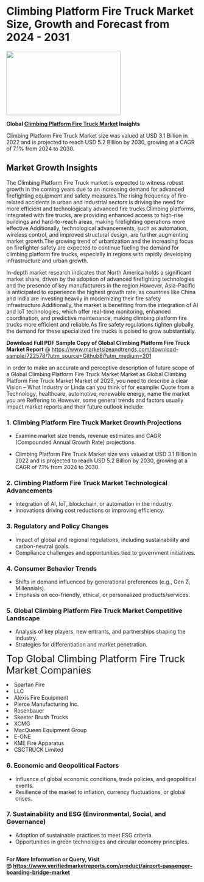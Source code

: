 <H1>Climbing Platform Fire Truck Market Size, Growth and Forecast from 2024 - 2031</H1><img class="aligncenter size-medium wp-image-584254" src="https://thirdeyenews.in/wp-content/uploads/2024/09/Global-Market-Research-300x168.jpeg" alt="" width="300" height="168" /><p><strong>Global&nbsp;<a href="https://www.marketsizeandtrends.com/download-sample/722578/?utm_source=Github8j?utm_medium=201">Climbing Platform Fire Truck Market</a> Insights</strong></p><p>Climbing Platform Fire Truck Market size was valued at USD 3.1 Billion in 2022 and is projected to reach USD 5.2 Billion by 2030, growing at a CAGR of 7.1% from 2024 to 2030.</p><p><h2>Market Growth Insights</h2> <p>The Climbing Platform Fire Truck market is expected to witness robust growth in the coming years due to an increasing demand for advanced firefighting equipment and safety measures.The rising frequency of fire-related accidents in urban and industrial sectors is driving the need for more efficient and technologically advanced fire trucks.Climbing platforms, integrated with fire trucks, are providing enhanced access to high-rise buildings and hard-to-reach areas, making firefighting operations more effective.Additionally, technological advancements, such as automation, wireless control, and improved structural design, are further augmenting market growth.The growing trend of urbanization and the increasing focus on firefighter safety are expected to continue fueling the demand for climbing platform fire trucks, especially in regions with rapidly developing infrastructure and urban growth.</p> <p>In-depth market research indicates that North America holds a significant market share, driven by the adoption of advanced firefighting technologies and the presence of key manufacturers in the region.However, Asia-Pacific is anticipated to experience the highest growth rate, as countries like China and India are investing heavily in modernizing their fire safety infrastructure.Additionally, the market is benefiting from the integration of AI and IoT technologies, which offer real-time monitoring, enhanced coordination, and predictive maintenance, making climbing platform fire trucks more efficient and reliable.As fire safety regulations tighten globally, the demand for these specialized fire trucks is poised to grow substantially.</p> <p><span class=""><strong>Download Full PDF Sample Copy of Global Climbing Platform Fire Truck Market Report</strong> @ <a href="https://www.marketsizeandtrends.com/download-sample/722578/?utm_source=Github8j?utm_medium=201" target="_blank">https://www.marketsizeandtrends.com/download-sample/722578/?utm_source=Github8j?utm_medium=201</a></span></p><p>In order to make an accurate and perceptive description of future scope of a Global&nbsp;Climbing Platform Fire Truck Market Market as Global&nbsp;Climbing Platform Fire Truck Market Market of 2025, you need to describe a clear Vision &ndash; What Industry or Linda can you think of for example: Quote from a Technology, healthcare, automotive, renewable energy, name the market you are Reffering to.However, some general trends and factors usually impact market reports and their future outlook include:</p><h3>1.&nbsp;<strong>Climbing Platform Fire Truck Market Growth Projections</strong></h3><ul><li>Examine market size trends, revenue estimates and CAGR (Compounded Annual Growth Rate) projections.</li><li><p>Climbing Platform Fire Truck Market size was valued at USD 3.1 Billion in 2022 and is projected to reach USD 5.2 Billion by 2030, growing at a CAGR of 7.1% from 2024 to 2030.</p></li></ul><h3>2.&nbsp;<strong>Climbing Platform Fire Truck Market Technological Advancements</strong></h3><ul><li>Integration of AI, IoT, blockchain, or automation in the industry.</li><li>Innovations driving cost reductions or improving efficiency.</li></ul><h3>3.&nbsp;<strong>Regulatory and Policy Changes</strong></h3><ul><li>Impact of global and regional regulations, including sustainability and carbon-neutral goals.</li><li>Compliance challenges and opportunities tied to government initiatives.</li></ul><h3>4.&nbsp;<strong>Consumer Behavior Trends</strong></h3><ul><li>Shifts in demand influenced by generational preferences (e.g., Gen Z, Millennials).</li><li>Emphasis on eco-friendly, ethical, or personalized products/services.</li></ul><h3>5.&nbsp;<strong>Global Climbing Platform Fire Truck Market Competitive Landscape</strong></h3><ul><li>Analysis of key players, new entrants, and partnerships shaping the industry.</li><li>Strategies for differentiation and market penetration.</li></ul><p data-pm-slice="1 1 []"><span style="color: inherit; font-family: inherit; font-size: 25px;">Top Global Climbing Platform Fire Truck Market Companies</span></p><div class="" data-test-id=""><p><li>Spartan Fire</li><li> LLC</li><li> Alexis Fire Equipment</li><li> Pierce Manufacturing Inc.</li><li> Rosenbauer</li><li> Skeeter Brush Trucks</li><li> XCMG</li><li> MacQueen Equipment Group</li><li> E-ONE</li><li> KME Fire Apparatus</li><li> CSCTRUCK Limited</li></p></div><h3>6.&nbsp;<strong>Economic and Geopolitical Factors</strong></h3><ul><li>Influence of global economic conditions, trade policies, and geopolitical events.</li><li>Resilience of the market to inflation, currency fluctuations, or global crises.</li></ul><h3>7.&nbsp;<strong>Sustainability and ESG (Environmental, Social, and Governance)</strong></h3><ul><li>Adoption of sustainable practices to meet ESG criteria.</li><li>Opportunities in green technologies and circular economy principles.</li></ul><h2><strong style="font-size: 14px;">For More Information or Query, Visit @&nbsp;</strong><a style="background-color: #ffffff; font-size: 14px;" href="https://www.marketsizeandtrends.com/report/climbing-platform-fire-truck-market/" target="_blank">https://www.verifiedmarketreports.com/product/airport-passenger-boarding-bridge-market</a></h2>